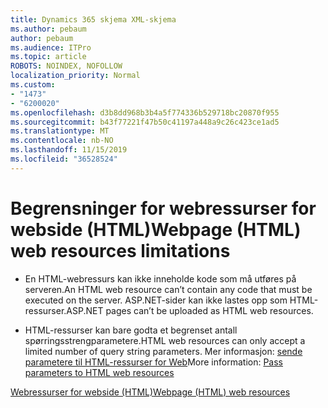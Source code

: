 ```yaml
---
title: Dynamics 365 skjema XML-skjema
ms.author: pebaum
author: pebaum
ms.audience: ITPro
ms.topic: article
ROBOTS: NOINDEX, NOFOLLOW
localization_priority: Normal
ms.custom:
- "1473"
- "6200020"
ms.openlocfilehash: d3b8dd968b3b4a5f774336b529718bc20870f955
ms.sourcegitcommit: b43f77221f47b50c41197a448a9c26c423ce1ad5
ms.translationtype: MT
ms.contentlocale: nb-NO
ms.lasthandoff: 11/15/2019
ms.locfileid: "36528524"
---
```

# <a name="webpage-html-web-resources-limitations"></a><span data-ttu-id="955a8-102">Begrensninger for webressurser for webside (HTML)</span><span class="sxs-lookup"><span data-stu-id="955a8-102">Webpage (HTML) web resources limitations</span></span>

* <span data-ttu-id="955a8-103">En HTML-webressurs kan ikke inneholde kode som må utføres på serveren.</span><span class="sxs-lookup"><span data-stu-id="955a8-103">An HTML web resource can’t contain any code that must be executed on the server.</span></span> <span data-ttu-id="955a8-104">ASP.NET-sider kan ikke lastes opp som HTML-ressurser.</span><span class="sxs-lookup"><span data-stu-id="955a8-104">ASP.NET pages can’t be uploaded as HTML web resources.</span></span>

* <span data-ttu-id="955a8-105">HTML-ressurser kan bare godta et begrenset antall spørringsstrengparametere.</span><span class="sxs-lookup"><span data-stu-id="955a8-105">HTML web resources can only accept a limited number of query string parameters.</span></span> <span data-ttu-id="955a8-106">Mer informasjon: [sende parametere til HTML-ressurser for Web](https://docs.microsoft.com/dynamics365/customer-engagement/developer/webpage-html-web-resources#BKMK_PassingParametersToWebResources)</span><span class="sxs-lookup"><span data-stu-id="955a8-106">More information: [Pass parameters to HTML web resources](https://docs.microsoft.com/dynamics365/customer-engagement/developer/webpage-html-web-resources#BKMK_PassingParametersToWebResources)</span></span>

[<span data-ttu-id="955a8-107">Webressurser for webside (HTML)</span><span class="sxs-lookup"><span data-stu-id="955a8-107">Webpage (HTML) web resources</span></span>](https://docs.microsoft.com/dynamics365/customer-engagement/developer/webpage-html-web-resources)

